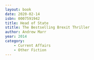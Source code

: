 ```yaml
---
layout: book
date: 2020-02-14
isbn: 0007591942
title: Head of State
stitle: The Bestselling Brexit Thriller
author: Andrew Marr
year: 2014
category:
    - Current Affairs
    - Other Fiction
---
```

